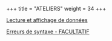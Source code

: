+++
title = "ATELIERS"
weight = 34
+++

[Lecture et affichage de données](../notebooks/atelier-input_print.ipynb)

[Erreurs de syntaxe - FACULTATIF](../notebooks/atelier-erreurs_syntaxe.ipynb)